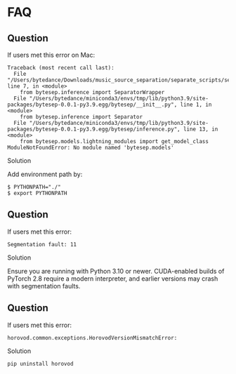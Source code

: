 # FAQ

## Question
If users met this error on Mac:
```
Traceback (most recent call last):
  File "/Users/bytedance/Downloads/music_source_separation/separate_scripts/separate.py", line 7, in <module>
    from bytesep.inference import SeparatorWrapper
  File "/Users/bytedance/miniconda3/envs/tmp/lib/python3.9/site-packages/bytesep-0.0.1-py3.9.egg/bytesep/__init__.py", line 1, in <module>
    from bytesep.inference import Separator
  File "/Users/bytedance/miniconda3/envs/tmp/lib/python3.9/site-packages/bytesep-0.0.1-py3.9.egg/bytesep/inference.py", line 13, in <module>
    from bytesep.models.lightning_modules import get_model_class
ModuleNotFoundError: No module named 'bytesep.models'
```

Solution

Add environment path by:
```
$ PYTHONPATH="./"
$ export PYTHONPATH
```

## Question

If users met this error:
```
Segmentation fault: 11
```

Solution

Ensure you are running with Python 3.10 or newer. CUDA-enabled builds of
PyTorch 2.8 require a modern interpreter, and earlier versions may crash with
segmentation faults.

## Question

If users met this error:

```
horovod.common.exceptions.HorovodVersionMismatchError:
```

Solution

```
pip uninstall horovod
```